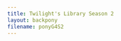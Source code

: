 ```yaml
---
title: Twilight's Library Season 2
layout: backpony
filename: ponyG4S2
---
```


<!-- <script type="text/javascript" src="https://raw.githubusercontent.com/linbei9487/linbei9487.github.io/main/src/js/auto.js" crossorigin="anonymous"></script> -->

<script>
var requestURL = "https://raw.githubusercontent.com/linbei9487/linbei9487.github.io/main/src/json/test.json"
    var request = new XMLHttpRequest();
    request.open('GET', requestURL);
    // request.responseType = 'json';
    request.send();
    request.onload = function() {
    var data2 = JSON.parse(request.responseText);
    var step;
    var previous = document.createElement('h1');
    previous.innerHTML=("回到上一季")
    var perlin = document.createElement('a');
    perlin.innerHTML=("點擊此處")
    perlin.href =((data2.pre));
    perlin.id = ("per");
    if ((data2.pre)===""){           
    }else{
        element.insertAdjacentElement("afterbegin", perlin);
        element.insertAdjacentElement("afterbegin", previous);
    }
    // console.log((data2.episode.length))
    for (step=0; step < (data2.episode.length) ; step++){
        var tit = document.createElement('h1');
        tit.innerHTML =("S"+(data2.season)+"E"+ (data2.episode[step].index));
        tit.id = ("tit"+ step);
        var nam = document.createElement('h2');
        nam.innerHTML =((data2.episode[step].name));
        nam.id = ("nam"+ step);
        if ((data2.episode[step].texttop)===""){           
        }else{
            var texttop = document.createElement('p');
            texttop.innerHTML =((data2.episode[step].texttop));
            texttop.id = ("textt"+ step);    
        }
        var img1 =document.createElement('img');
        img1.src =(data2.episode[step].img1);
        img1.id=("img1"+ step)
        var img2 =document.createElement('img');
        img2.src =(data2.episode[step].img2);
        img2.id=("img2"+ step)
        var img3 =document.createElement('img');
        img3.src =(data2.episode[step].img3);
        img3.id=("img3"+ step)
        var img4 =document.createElement('img');
        img4.src =(data2.episode[step].img4);
        img4.id=("img4"+ step)
        if ((data2.episode[step].textend)===""){           
        }else{
            var textend = document.createElement('p');
            textend.innerHTML =((data2.episode[step].textend));
            textend.id = ("texte"+ step);    
        }
        var eqe = document.createElement('h2');
        eqe.innerHTML =("進入小馬國");
        eqe.id = ("eqe"+ step);
        var lin = document.createElement('a');
        lin.innerHTML=("點擊此處")
        lin.href =((data2.episode[step].link));
        lin.id = ("lin"+ step);
        var par = document.createElement('p');
        par.innerHTML =("Password: "+ (data2.episode[step].pw));
        par.id = ("p"+ step);
        var vid = document.createElement('iframe');
        vid.src = (data2.episode[step].vid);
        vid.referrerPolicy = "no-referrer-when-downgrade"
        vid.allowFullscreen = "true"
        vid.id = ("m"+ step);
        var element = document.getElementById("content");
        element.insertAdjacentElement("beforeend", tit);
        element.insertAdjacentElement("beforeend", nam);
        if ((data2.episode[step].texttop)===""){           
        }else{
            element.insertAdjacentElement("beforeend", texttop);
        }
        element.insertAdjacentElement("beforeend", img1);
        element.insertAdjacentElement("beforeend", img2);
        element.insertAdjacentElement("beforeend", img3);
        element.insertAdjacentElement("beforeend", img4);
        if ((data2.episode[step].textend)===""){           
        }else{
            element.insertAdjacentElement("beforeend", textend);
        }
        element.insertAdjacentElement("beforeend", eqe);
        element.insertAdjacentElement("beforeend", lin);
        element.insertAdjacentElement("beforeend", par);
        element.insertAdjacentElement("beforeend", vid);
        // ,nam,img1,img2,img3,img4,eqe,lin,par,vid
        // document.getElementById("p"+ step).innerHTML =("Password: "+ (data2.episode[step].pw));
        // document.getElementById("m"+ step).src =(data2.episode[step].link);
        }
    var next = document.createElement('h1');
    next.innerHTML=("前往下一季")
    var nextlin = document.createElement('a');
    nextlin.innerHTML=("點擊此處")
    nextlin.href =((data2.next));
    nextlin.id = ("next");
    if ((data2.next)===""){           
    }else{
        element.insertAdjacentElement("beforeend", next);
        element.insertAdjacentElement("beforeend", nextlin);
    }
    };

</script>